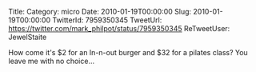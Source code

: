 Title: 
Category: micro
Date: 2010-01-19T00:00:00
Slug: 2010-01-19T00:00:00
TwitterId: 7959350345
TweetUrl: https://twitter.com/mark_philpot/status/7959350345
ReTweetUser: JewelStaite

<i class="fa fa-retweet" aria-hidden="true"></i> How come it's $2 for an In-n-out burger and $32 for a pilates class? You leave me with no choice...